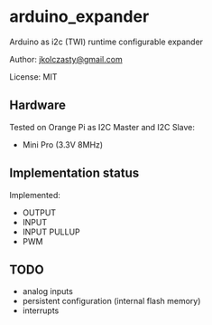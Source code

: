 
# arduino_expander

Arduino as i2c (TWI) runtime configurable expander

Author: jkolczasty@gmail.com 

License: MIT

## Hardware

Tested on Orange Pi as I2C Master and I2C Slave:
  - Mini Pro (3.3V 8MHz)
  
## Implementation status

Implemented:
  - OUTPUT
  - INPUT
  - INPUT PULLUP
  - PWM

## TODO
  - analog inputs
  - persistent configuration (internal flash memory)
  - interrupts


